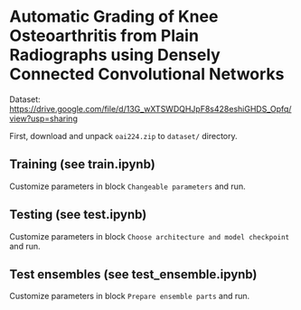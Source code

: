 # Automatic Grading of Knee Osteoarthritis from Plain Radiographs using Densely Connected Convolutional Networks

Dataset:
https://drive.google.com/file/d/13G_wXTSWDQHJpF8s428eshiGHDS_Opfq/view?usp=sharing

First, download and unpack `oai224.zip` to `dataset/` directory.

## Training (see train.ipynb)
Customize parameters in block `Changeable parameters` and run.

## Testing (see test.ipynb)
Customize parameters in block `Choose architecture and model checkpoint` and run.

## Test ensembles (see test_ensemble.ipynb)
Customize parameters in block `Prepare ensemble parts` and run.
